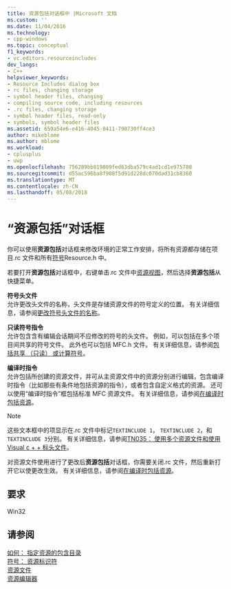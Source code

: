 ```yaml
---
title: 资源包括对话框中 |Microsoft 文档
ms.custom: ''
ms.date: 11/04/2016
ms.technology:
- cpp-windows
ms.topic: conceptual
f1_keywords:
- vc.editors.resourceincludes
dev_langs:
- C++
helpviewer_keywords:
- Resource Includes dialog box
- rc files, changing storage
- symbol header files, changing
- compiling source code, including resources
- .rc files, changing storage
- symbol header files, read-only
- symbols, symbol header files
ms.assetid: 659a54e6-e416-4045-8411-798730ff4ce3
author: mikeblome
ms.author: mblome
ms.workload:
- cplusplus
- uwp
ms.openlocfilehash: 756289bb819809fed63dba579c4ad1cd1e975780
ms.sourcegitcommit: d55ac596ba8f908f5d91d228dc070dad31cb8360
ms.translationtype: MT
ms.contentlocale: zh-CN
ms.lasthandoff: 05/08/2018
---
```

# <a name="resource-includes-dialog-box"></a>“资源包括”对话框
你可以使用**资源包括**对话框来修改环境的正常工作安排，将所有资源都存储在项目.rc 文件和所有[符号](../windows/symbols-resource-identifiers.md)Resource.h 中。  
  
 若要打开**资源包括**对话框中，右键单击.rc 文件中[资源视图](../windows/resource-view-window.md)，然后选择**资源包括**从快捷菜单。  
  
 **符号头文件**  
 允许更改头文件的名称，头文件是存储资源文件的符号定义的位置。 有关详细信息，请参阅[更改符号头文件的名称](../windows/changing-the-names-of-symbol-header-files.md)。  
  
 **只读符号指令**  
 允许包含含有编辑会话期间不应修改的符号的头文件。 例如，可以包括在多个项目间共享的符号文件。 此外也可以包括 MFC.h 文件。 有关详细信息，请参阅[包括共享 （只读） 或计算符号](../windows/including-shared-read-only-or-calculated-symbols.md)。  
  
 **编译时指令**  
 允许包括所创建的资源文件，并可从主资源文件中的资源分别进行编辑，包含编译时指令（比如那些有条件地包括资源的指令），或者包含自定义格式的资源。 还可以使用“编译时指令”框包括标准 MFC 资源文件。 有关详细信息，请参阅[在编译时包括资源](../windows/how-to-include-resources-at-compile-time.md)。  
  
> [!NOTE]
>  这些文本框中的项显示在.rc 文件中标记`TEXTINCLUDE 1`， `TEXTINCLUDE 2`，和`TEXTINCLUDE 3`分别。 有关详细信息，请参阅[TN035： 使用多个资源文件和使用 Visual c + + 标头文件](../mfc/tn035-using-multiple-resource-files-and-header-files-with-visual-cpp.md)。  
  
 对资源文件使用进行了更改后**资源包括**对话框，你需要关闭.rc 文件，然后重新打开它以使更改生效。 有关详细信息，请参阅[在编译时包括资源](../windows/how-to-include-resources-at-compile-time.md)。  
  

  
## <a name="requirements"></a>要求  
 Win32  
  
## <a name="see-also"></a>请参阅  
 [如何： 指定资源的包含目录](../windows/how-to-specify-include-directories-for-resources.md)   
 [符号： 资源标识符](../windows/symbols-resource-identifiers.md)   
 [资源文件](../windows/resource-files-visual-studio.md)   
 [资源编辑器](../windows/resource-editors.md)